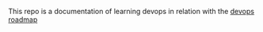 This repo is a documentation of learning devops in relation with the [devops roadmap](https://roadmap.sh/devops)
